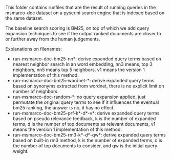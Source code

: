 This folder contains runfiles that are the result of running queries
in the msmarco-doc dataset on a pyserini search engine that is indexed
based on the same dataset.

The baseline search scoring is BM25, on top of which we add query expansion 
techniques to see if the output ranked documents are closer to or 
further away from the human judgements.

Explanations on filenames:
- run-msmarco-doc-bm25-nn*:
	derive expanded query terms based on nearest 
	neighbor search in an word embedding, 
	nn3 means, top 3 neighbors, nn5 means top 5 neighbors. 
	v1 means the version 1 implementation of this method.
- run-msmarco-doc-bm25-wordnet-*:
	derive expanded query terms based on synonyms 
	extracted from wordnet, there is no explicit limit 
	on number of neighbors.
- run-msmarco-doc-random-*:
	no query expansion applied, 
	just permutate the original query terms to see 
	if it influences the eventual bm25 ranking, 
	the answer is no, it has no effect.
- run-msmarco-doc-bm25-prf-k*-d*-v*:
	derive expanded query terms based on 
	pseudo relevance feedback, k is the number of expanded terms, 
	d is the number of top documents as relevant documents, 
	v1 means the version 1 implementation of this method.
- run-msmarco-doc-bm25-rm3-k*-d*-qw*:
    derive expanded query terms based on built-in rm3 method,
    k is the number of expanded terms, d is the number of top
    documents to consider, and qw is the initial query weight.
  